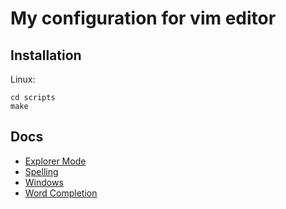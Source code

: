 # My configuration for vim editor


## Installation

Linux:
```
cd scripts
make
```

## Docs

- [Explorer Mode](doc/explorer_mode.md)
- [Spelling](doc/spelling.md)
- [Windows](doc/windows.md)
- [Word Completion](doc/word_completion.md)
